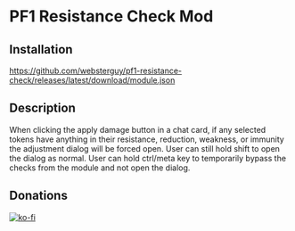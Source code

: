 # PF1 Resistance Check Mod
## Installation

https://github.com/websterguy/pf1-resistance-check/releases/latest/download/module.json

## Description

When clicking the apply damage button in a chat card, if any selected tokens have anything in their resistance, reduction, weakness, or immunity the adjustment dialog will be forced open. User can still hold shift to open the dialog as normal. User can hold ctrl/meta key to temporarily bypass the checks from the module and not open the dialog.

## Donations

[![ko-fi](https://ko-fi.com/img/githubbutton_sm.svg)](https://ko-fi.com/Y8Y5TH8DM)
